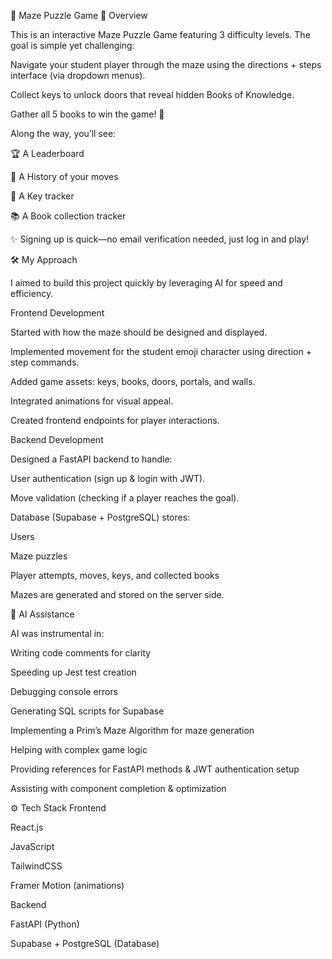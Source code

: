 🧩 Maze Puzzle Game
📖 Overview

This is an interactive Maze Puzzle Game featuring 3 difficulty levels.
The goal is simple yet challenging:

Navigate your student player through the maze using the directions + steps interface (via dropdown menus).

Collect keys to unlock doors that reveal hidden Books of Knowledge.

Gather all 5 books to win the game! 🎉

Along the way, you’ll see:

🏆 A Leaderboard

📜 A History of your moves

🔑 A Key tracker

📚 A Book collection tracker

✨ Signing up is quick—no email verification needed, just log in and play!

🛠 My Approach

I aimed to build this project quickly by leveraging AI for speed and efficiency.

Frontend Development

Started with how the maze should be designed and displayed.

Implemented movement for the student emoji character using direction + step commands.

Added game assets: keys, books, doors, portals, and walls.

Integrated animations for visual appeal.

Created frontend endpoints for player interactions.

Backend Development

Designed a FastAPI backend to handle:

User authentication (sign up & login with JWT).

Move validation (checking if a player reaches the goal).

Database (Supabase + PostgreSQL) stores:

Users

Maze puzzles

Player attempts, moves, keys, and collected books

Mazes are generated and stored on the server side.

🤖 AI Assistance

AI was instrumental in:

Writing code comments for clarity

Speeding up Jest test creation

Debugging console errors

Generating SQL scripts for Supabase

Implementing a Prim’s Maze Algorithm for maze generation

Helping with complex game logic

Providing references for FastAPI methods & JWT authentication setup

Assisting with component completion & optimization

⚙️ Tech Stack
Frontend

React.js

JavaScript

TailwindCSS

Framer Motion (animations)

Backend

FastAPI (Python)

Supabase + PostgreSQL (Database)